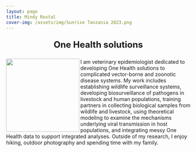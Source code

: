 ```yaml
---
layout: page
title: Mindy Rostal
cover-img: /assets/img/Sunrise Tanzania 2023.png
---
```


<p style="text-align: center; font-size: 24px; font-weight: bold;">One Health solutions</p> 

<img src="/assets/img/M_Rostal_headshot_2023.png" align="left" width="200px"/>

I am veterinary epidemiologist dedicated to developing One Health solutions to complicated vector-borne and zoonotic disease systems. My work includes establishing wildlife surveillance systems, developing biosurveillance of pathogens in livestock and human populations, training partners in collecting biological samples from wildlife and livestock, using theoretical modeling to examine the mechanisms underlying viral transmission in host populations, and integrating messy One Health data to support integrated analyses. Outside of my research, I enjoy hiking, outdoor photography and spending time with my family.

